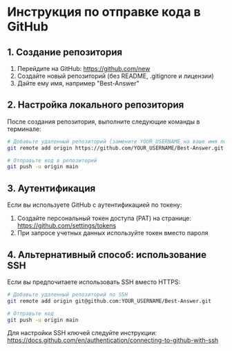 # Инструкция по отправке кода в GitHub

## 1. Создание репозитория

1. Перейдите на GitHub: https://github.com/new
2. Создайте новый репозиторий (без README, .gitignore и лицензии)
3. Дайте ему имя, например "Best-Answer"

## 2. Настройка локального репозитория

После создания репозитория, выполните следующие команды в терминале:

```bash
# Добавьте удаленный репозиторий (замените YOUR_USERNAME на ваше имя пользователя GitHub)
git remote add origin https://github.com/YOUR_USERNAME/Best-Answer.git

# Отправьте код в репозиторий
git push -u origin main
```

## 3. Аутентификация

Если вы используете GitHub с аутентификацией по токену:

1. Создайте персональный токен доступа (PAT) на странице: https://github.com/settings/tokens
2. При запросе учетных данных используйте токен вместо пароля

## 4. Альтернативный способ: использование SSH

Если вы предпочитаете использовать SSH вместо HTTPS:

```bash
# Добавьте удаленный репозиторий по SSH
git remote add origin git@github.com:YOUR_USERNAME/Best-Answer.git

# Отправьте код
git push -u origin main
```

Для настройки SSH ключей следуйте инструкции: https://docs.github.com/en/authentication/connecting-to-github-with-ssh 